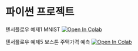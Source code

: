 # 파이썬 프로젝트

텐서플로우 예제1 MNIST    [![Open In Colab](https://colab.research.google.com/assets/colab-badge.svg)](https://colab.research.google.com/drive/1hpjLhKoCAgXgf-M6oV6caNTpkFQ_HftW)



텐서플로우 예제5 보스톤 주택가격 예측  [![Open In Colab](https://colab.research.google.com/assets/colab-badge.svg)](https://colab.research.google.com/drive/1dLDNWcHmflJzk-PEUjXxHpZ4knvLFhCi)




